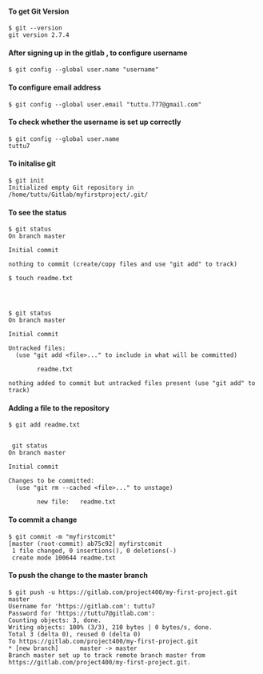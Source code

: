 #### To get Git Version
```
$ git --version
git version 2.7.4
```
#### After signing up in the gitlab , to configure username
```
$ git config --global user.name "username"
```
#### To configure email address
```
$ git config --global user.email "tuttu.777@gmail.com"
```
#### To check whether the username is set up correctly
```
$ git config --global user.name
tuttu7
```

####  To initalise git
```
$ git init
Initialized empty Git repository in /home/tuttu/Gitlab/myfirstproject/.git/
```
#### To see the status

```
$ git status
On branch master

Initial commit

nothing to commit (create/copy files and use "git add" to track)
```

```
$ touch readme.txt




$ git status      
On branch master

Initial commit

Untracked files:
  (use "git add <file>..." to include in what will be committed)

        readme.txt

nothing added to commit but untracked files present (use "git add" to track)
```

#### Adding a file to the repository
```
$ git add readme.txt


 git status
On branch master

Initial commit

Changes to be committed:
  (use "git rm --cached <file>..." to unstage)

        new file:   readme.txt
```

####  To commit a change 

```
$ git commit -m "myfirstcomit"
[master (root-commit) ab75c92] myfirstcomit
 1 file changed, 0 insertions(), 0 deletions(-)
 create mode 100644 readme.txt
 ```
 
 #### To push the change to the master branch
 
 ```
 $ git push -u https://gitlab.com/project400/my-first-project.git master
Username for 'https://gitlab.com': tuttu7
Password for 'https://tuttu7@gitlab.com': 
Counting objects: 3, done.
Writing objects: 100% (3/3), 210 bytes | 0 bytes/s, done.
Total 3 (delta 0), reused 0 (delta 0)
To https://gitlab.com/project400/my-first-project.git
 * [new branch]      master -> master
Branch master set up to track remote branch master from https://gitlab.com/project400/my-first-project.git.
```
